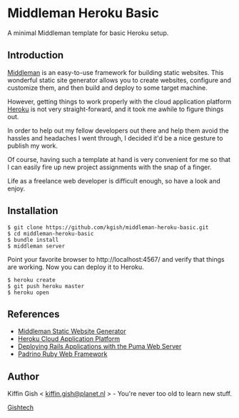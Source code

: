 # Middleman Heroku Basic

A minimal Middleman template for basic Heroku setup.

## Introduction

[Middleman](https://middlemanapp.com/) is an easy-to-use framework for building static websites. This wonderful static site generator allows you to create websites, configure and customize them, and then build and deploy to some target machine.

However, getting things to work properly with the cloud application platform [Heroku](https://www.heroku.com/) is not very straight-forward, and it took me awhile to figure things out.

In order to help out my fellow developers out there and help them avoid the hassles and headaches I went through, I decided it'd be a nice gesture to publish my work.

Of course, having such a template at hand is very convenient for me so that I can easily fire up new project assignments with the snap of a finger.

Life as a freelance web developer is difficult enough, so have a look and enjoy.

## Installation

    $ git clone https://github.com/kgish/middleman-heroku-basic.git
    $ cd middleman-heroku-basic
    $ bundle install
    $ middleman server
  
Point your favorite browser to http://localhost:4567/ and verify that things are working. Now you can deploy it to Heroku.

    $ heroku create
    $ git push heroku master
    $ heroku open
    
## References

* [Middleman Static Website Generator](https://middlemanapp.com/)
* [Heroku Cloud Application Platform](https://www.heroku.com/)
* [Deploying Rails Applications with the Puma Web Server](https://devcenter.heroku.com/articles/deploying-rails-applications-with-the-puma-web-server)
* [Padrino Ruby Web Framework](http://padrinorb.com/)


## Author

Kiffin Gish \< kiffin.gish@planet.nl \>
\- You're never too old to learn new stuff.

[Gishtech](http://www.gishtech.com)

